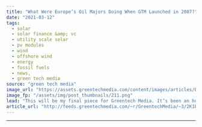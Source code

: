 ```yaml
---
title: "What Were Europe’s Oil Majors Doing When GTM Launched in 2007?"
date: "2021-03-12"
tags: 
  - solar
  - solar finance &amp; vc
  - utility scale solar
  - pv modules
  - wind
  - offshore wind
  - energy
  - fossil fuels
  - news,
  - green tech media
source: "green tech media"
image_url: "https://assets.greentechmedia.com/content/images/articles/BP_Oil_Platform_XL_Credit_BP.jpg"
image_fp: "/assets/img/post_thumbnails/211.png"
lead: "This will be my final piece for Greentech Media. It’s been an honor and a privilege to track Europe’s energy transition for the sector’s most discerning audience. Find me on Twitter @jk_parnell if you want to say hi. Thanks for reading, and keep crus ..."
article_url: "http://feeds.greentechmedia.com/~r/GreentechMedia/~3/2K1bD-ytPCk/what-were-europes-oil-majors-doing-when-gtm-launched-in-2007"
---
```


---
